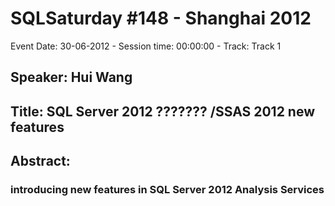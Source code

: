 # SQLSaturday #148 - Shanghai 2012
Event Date: 30-06-2012 - Session time: 00:00:00 - Track: Track 1
## Speaker: Hui Wang
## Title: SQL Server 2012 ??????? /SSAS 2012 new features
## Abstract:
### introducing new features in SQL Server 2012 Analysis Services
